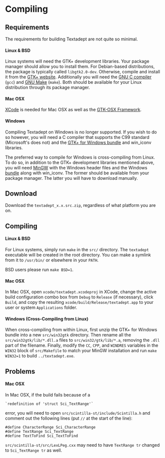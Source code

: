# Compiling

## Requirements

The requirements for building Textadept are not quite so minimal.

#### Linux & BSD

Linux systems will need the GTK+ development libraries. Your package manager
should allow you to install them. For Debian-based distributions, the package is
typically called `libgtk2.0-dev`. Otherwise, compile and install it from the
[GTK+ website][GTK-Linux]. Additionally you will need the [GNU C compiler][GCC]
(`gcc`) and [GNU Make][Make] (`make`). Both should be available for your Linux
distribution through its package manager.

#### Mac OSX

[XCode][XCode] is needed for Mac OSX as well as the
[GTK-OSX Framework][GTK-OSX-Latest].

#### Windows

Compiling Textadept on Windows is no longer supported. If you wish to do so
however, you will need a C compiler that supports the C99 standard (Microsoft's
does not) and the [GTK+ for Windows bundle][GTK-Win32] and win_iconv libraries.

The preferred way to compile for Windows is cross-compiling from Linux. To do
so, in addition to the GTK+ development libraries mentioned above, you will need
[MinGW][MinGW] with the Windows header files and the Windows [bundle][GTK-Win32]
along with win_iconv. The former should be available from your package manager.
The latter you will have to download manually.

[GTK-Linux]: http://www.gtk.org/download-linux.html
[GCC]: http://gcc.gnu.org
[Make]: http://www.gnu.org/software/make/
[XCode]: http://developer.apple.com/TOOLS/xcode/
[GTK-OSX-Latest]: http://people.imendio.com/richard/stuff/Gtk-Framework-2.14.3-2-test1.dmg
[GTK-Win32]: http://www.gtk.org/download-windows.html
[MinGW]: http://mingw.org

## Download

Download the `textadept_x.x.src.zip`, regardless of what platform you are on.

## Compiling

#### Linux & BSD

For Linux systems, simply run `make` in the `src/` directory. The `textadept`
executable will be created in the root directory. You can make a symlink from
it to `/usr/bin/` or elsewhere in your `PATH`.

BSD users please run `make BSD=1`.

#### Mac OSX

In Mac OSX, open `xcode/textadept.xcodeproj` in XCode, change the active build
configuration combo box from `Debug` to `Release` (if necessary), click `Build`,
and copy the resulting `xcode/build/Release/textadept.app` to your user or
system `Applications` folder.


#### Windows (Cross-Compiling from Linux)

When cross-compiling from within Linux, first unzip the GTK+ for Windows bundle
into a new `src/win32gtk` directory. Then rename all the
`src/win32gtk/lib/*.dll.a` files to `src/win32/gtk/lib/*.a`, removing the `.dll`
part of the filename. Finally, modify the `CC`, `CPP`, and `WINDRES` variables
in the `WIN32` block of `src/Makefile` to match your MinGW installation and run
`make WIN32=1` to build `../textadept.exe`.

## Problems

#### Mac OSX

In Mac OSX, if the build fails because of a

    `redefinition of 'struct Sci_TextRange'`

error, you will need to open `src/scintilla-st/include/Scintilla.h` and comment
out the following lines (put `//` at the start of the line):

    #define CharacterRange Sci_CharacterRange
    #define TextRange Sci_TextRange
    #define TextToFind Sci_TextToFind

`src/scintilla-st/src/LexLPeg.cxx` may need to have `TextRange tr` changed to
`Sci_TextRange tr` as well.

